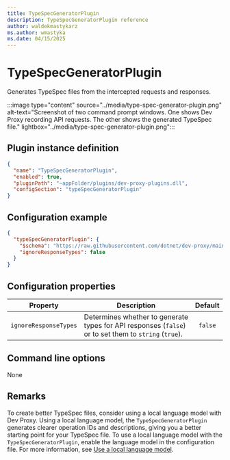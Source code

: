 ```yaml
---
title: TypeSpecGeneratorPlugin
description: TypeSpecGeneratorPlugin reference
author: waldekmastykarz
ms.author: wmastyka
ms.date: 04/15/2025
---
```


# TypeSpecGeneratorPlugin

Generates TypeSpec files from the intercepted requests and responses.

:::image type="content" source="../media/type-spec-generator-plugin.png" alt-text="Screenshot of two command prompt windows. One shows Dev Proxy recording API requests. The other shows the generated TypeSpec file." lightbox="../media/type-spec-generator-plugin.png":::

## Plugin instance definition

```json
{
  "name": "TypeSpecGeneratorPlugin",
  "enabled": true,
  "pluginPath": "~appFolder/plugins/dev-proxy-plugins.dll",
  "configSection": "typeSpecGeneratorPlugin"
}
```

## Configuration example

```json
{
  "typeSpecGeneratorPlugin": {
    "$schema": "https://raw.githubusercontent.com/dotnet/dev-proxy/main/schemas/v0.29.2/typespecgeneratorplugin.schema.json",
    "ignoreResponseTypes": false
  }
}
```

## Configuration properties

| Property | Description | Default |
| -------- | ----------- | :-----: |
| `ignoreResponseTypes` | Determines whether to generate types for API responses (`false`) or to set them to `string` (`true`). | `false` |

## Command line options

None

## Remarks

To create better TypeSpec files, consider using a local language model with Dev Proxy. Using a local language model, the `TypeSpecGeneratorPlugin` generates clearer operation IDs and descriptions, giving you a better starting point for your TypeSpec file. To use a local language model with the `TypeSpecGeneratorPlugin`, enable the language model in the configuration file. For more information, see [Use a local language model](../how-to/use-language-model.md).
